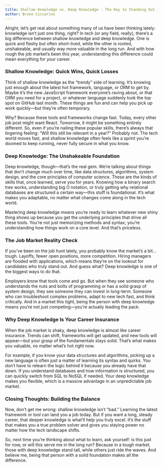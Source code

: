 ```yaml
---
title: Shallow Knowledge vs. Deep Knowledge - The Key to Standing Out in Today’s Tough Job Market
author: Bruno Ciccarino
---
```


Alright, let’s get real about something many of us have been thinking lately: knowledge isn’t just one thing, right? In tech (or any field, really), there’s a big difference between shallow knowledge and deep knowledge. One is quick and flashy but often short-lived, while the other is rooted, unshakeable, and usually way more valuable in the long run. And with how rough the job market’s been this year, understanding this difference could mean everything for your career.

### Shallow Knowledge: Quick Wins, Quick Losses
Think of shallow knowledge as the “trendy” side of learning. It’s knowing just enough about the latest hot framework, language, or ORM to get by. Maybe it’s the new JavaScript framework everyone’s raving about, or that ORM you need for a project, or whatever language suddenly took the top spot on GitHub last month. These things are fun and can help you pick up work quickly—but they’re often temporary.

Why? Because these tools and frameworks change fast. Today, every other job post might want React. Tomorrow, it might be something entirely different. So, even if you’re nailing these popular skills, there’s always that lingering feeling: “Will this still be relevant in a year?” Probably not. The tech world moves fast, and shallow knowledge often feels like a sprint you’re doomed to keep running, never fully secure in what you know.

### Deep Knowledge: The Unshakeable Foundation
Deep knowledge, though—that’s the real gem. We’re talking about things that don’t change much over time, like data structures, algorithms, system design, and the core principles of computer science. These are the kinds of skills that, once learned, serve you for years. Knowing how a binary search tree works, understanding big O notation, or truly getting why relational databases are structured a certain way—this stuff is foundational. It’s what makes you adaptable, no matter what changes come along in the tech world.

Mastering deep knowledge means you’re ready to learn whatever new shiny thing shows up because you get the underlying principles that drive all these tools. You’re not just memorizing methods and syntax; you’re understanding how things work on a core level. And that’s priceless.

### The Job Market Reality Check
If you’ve been on the job hunt lately, you probably know the market’s a bit…tough. Layoffs, fewer open positions, more competition. Hiring managers are flooded with applications, which means they’re on the lookout for candidates who truly stand out. And guess what? Deep knowledge is one of the biggest ways to do that.

Employers know that tools come and go. But when they see someone who understands the nuts and bolts of programming or has a solid grasp of system design, they see someone they can invest in long-term. Someone who can troubleshoot complex problems, adapt to new tech fast, and think critically. And in a market this tight, being the person with deep knowledge means you’re not just competing—you’re actually leading the pack.

### Why Deep Knowledge Is Your Career Insurance
When the job market is shaky, deep knowledge is almost like career insurance. Trends can shift, frameworks will get updated, and new tools will appear—but your grasp of the fundamentals stays solid. That’s what makes you valuable, no matter what’s hot right now.

For example, if you know your data structures and algorithms, picking up a new language is often just a matter of learning its syntax and quirks. You don’t have to relearn the logic behind it because you already have that down. If you understand databases and how information is structured, you can quickly switch from SQL to NoSQL if needed. Your deep knowledge makes you flexible, which is a massive advantage in an unpredictable job market.

### Closing Thoughts: Building the Balance
Now, don’t get me wrong: shallow knowledge isn’t “bad.” Learning the latest framework or tool can land you a job today. But if you want a long, steady career, that deeper knowledge is what’ll help you truly excel. It’s the stuff that makes you a true problem solver and gives you staying power no matter how the tech landscape shifts.

So, next time you’re thinking about what to learn, ask yourself: is this just for now, or will this serve me in the long run? Because in a tough market, those with deep knowledge stand tall, while others just ride the waves. And believe me, being that person with a solid foundation makes all the difference.
